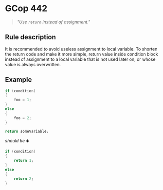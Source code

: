 ﻿# GCop 442

> *"Use `return` instead of assignment."*

## Rule description

It is recommended to avoid useless assignment to local variable. To shorten the return code and make it more simple, return value inside condition block instead of assignment to a local variable that is not used later on, or whose value is always overwritten.

## Example

```csharp
if (condition)
{
    foo = 1;
}
else
{
    foo = 2;
}

return someVariable;
```

*should be* 🡻

```csharp
if (condition)
{
    return 1;
}
else
{
    return 2;
}
```
